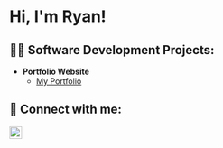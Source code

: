 <h1>Hi, I'm Ryan!</h1>

<h2>👨‍💻 Software Development Projects:</h2>

- <b>Portfolio Website</b>
  - [My Portfolio](https://github.com/rdc798)

<h2> 🤳 Connect with me:</h2>

[<img align="left" alt="JoshMadakor | LinkedIn" width="22px" src="https://cdn.jsdelivr.net/npm/simple-icons@v3/icons/linkedin.svg" />][linkedin]

[linkedin]: linkedin.com/in/ryan-carey-a630082aa/
